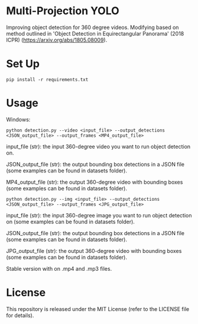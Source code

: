 # Multi-Projection YOLO
Improving object detection for 360 degree videos. Modifying based on method outlined in 'Object Detection in Equirectangular Panorama' (2018 ICPR) (https://arxiv.org/abs/1805.08009).

# Set Up
```
pip install -r requirements.txt
```

# Usage
Windows:
```
python detection.py --video <input_file> --output_detections <JSON_output_file> --output_frames <MP4_output_file>
```

input_file (str):  the input 360-degree video you want to run object detection on.

JSON_output_file (str): the output bounding box detections in a JSON file (some examples can be found in datasets folder).

MP4_output_file (str): the output 360-degree video with bounding boxes (some examples can be found in datasets folder).

```
python detection.py --img <input_file> --output_detections <JSON_output_file> --output_frames <JPG_output_file>
```
input_file (str):  the input 360-degree image you want to run object detection on (some examples can be found in datasets folder).

JSON_output_file (str): the output bounding box detections in a JSON file (some examples can be found in datasets folder).

JPG_output_file (str): the output 360-degree video with bounding boxes (some examples can be found in datasets folder).

Stable version with on .mp4 and .mp3 files.


# License
This repository is released under the MIT License (refer to the LICENSE file for details).
